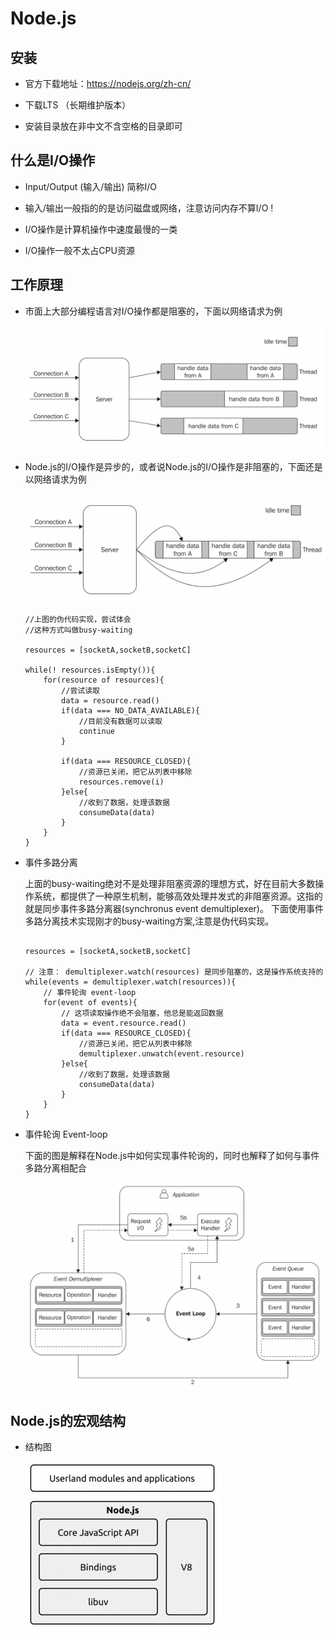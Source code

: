 # Node.js

## 安装

 - 官方下载地址：https://nodejs.org/zh-cn/

 - 下载LTS （长期维护版本）

 - 安装目录放在非中文不含空格的目录即可

## 什么是I/O操作

 - Input/Output (输入/输出) 简称I/O

 - 输入/输出一般指的的是访问磁盘或网络，注意访问内存不算I/O !

 - I/O操作是计算机操作中速度最慢的一类

 - I/O操作一般不太占CPU资源

## 工作原理

 - 市面上大部分编程语言对I/O操作都是阻塞的，下面以网络请求为例

    ![image](./assets/imgs/sync_io.png)


 - Node.js的I/O操作是异步的，或者说Node.js的I/O操作是非阻塞的，下面还是以网络请求为例

    ![image](./assets/imgs/async_io.png)

    ```
    //上图的伪代码实现，尝试体会
    //这种方式叫做busy-waiting

    resources = [socketA,socketB,socketC]

    while(! resources.isEmpty()){
        for(resource of resources){
            //尝试读取
            data = resource.read()
            if(data === NO_DATA_AVAILABLE){
                //目前没有数据可以读取
                continue
            }

            if(data === RESOURCE_CLOSED){
                //资源已关闭，把它从列表中移除
                resources.remove(i)
            }else{
                //收到了数据，处理该数据
                consumeData(data)
            }
        }
    }
    ```

 - 事件多路分离

    上面的busy-waiting绝对不是处理非阻塞资源的理想方式，好在目前大多数操作系统，都提供了一种原生机制，能够高效处理并发式的非阻塞资源。这指的就是同步事件多路分离器(synchronus event demultiplexer)。
    下面使用事件多路分离技术实现刚才的busy-waiting方案,注意是伪代码实现。

    ```

    resources = [socketA,socketB,socketC]

    // 注意： demultiplexer.watch(resources) 是同步阻塞的，这是操作系统支持的
    while(events = demultiplexer.watch(resources)){
        // 事件轮询 event-loop
        for(event of events){
            // 这项读取操作绝不会阻塞，他总是能返回数据
            data = event.resource.read()
            if(data === RESOURCE_CLOSED){
                //资源已关闭，把它从列表中移除
                demultiplexer.unwatch(event.resource)
            }else{
                //收到了数据，处理该数据
                consumeData(data)
            }
        }
    }

    ```
 - 事件轮询 Event-loop

    下面的图是解释在Node.js中如何实现事件轮询的，同时也解释了如何与事件多路分离相配合

    ![image](./assets//imgs//eventloop.png)


## Node.js的宏观结构

 - 结构图
   
   ![image](./assets//imgs/nodeskelton.png)